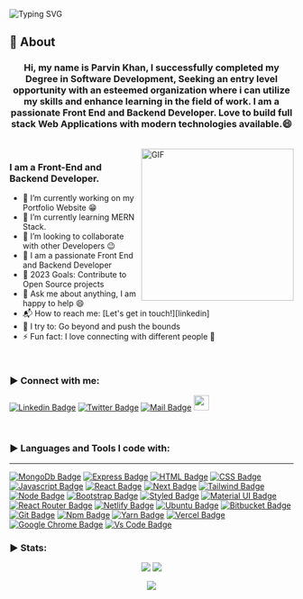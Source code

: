 ![Typing SVG](https://readme-typing-svg.herokuapp.com?font=Architects+Daughter&color=000000&size=30&lines=Hey!+It's+Parvin!+👋;I'm+a+Full+Stack+Developer;)
<!-- <h1 align="center">Hi 👋, I'm Parvin</h1> -->
  
## 🧐 About

<h3 align="center">Hi, my name is Parvin Khan, I successfully completed my Degree in Software Development, Seeking an entry level opportunity with an esteemed organization where i can utilize my skills and enhance learning in the field of work. I am a passionate Front End and Backend Developer. Love to build full stack Web Applications  with modern technologies available.😄
</h3>

<br>
 <img align="right" margin-top="20px" height="270px" alt="GIF"  src="https://www.rubixtek.com/images/services/ColorlessBitesizedKob-max-1mb.gif" /> 

### I am a Front-End and Backend Developer.
- 🔭 I’m currently working on my Portfolio Website :grin:
- 🌱 I’m currently learning MERN Stack.
- 👯 I’m looking to collaborate with other Developers :wink:
- 🌱 I am a passionate Front End and Backend Developer
- 🥅 2023 Goals: Contribute to Open Source projects
- 💬 Ask me about anything, I am happy to help :smile:
- 📬 How to reach me: [Let's get in touch!][linkedin]
- 🧗 I try to: Go beyond and push the bounds
- ⚡ Fun fact: I love connecting with different people :raised_hands:
<!-- ### Blogs posts -->
<!-- BLOG-POST-LIST:START -->
<!-- BLOG-POST-LIST:END -->
</br>

<h3 align="left">▶ Connect with me:</h3>
  <p>

   [![Linkedin Badge](https://img.shields.io/badge/LinkedIn-0077B5?style=for-the-badge&logo=linkedin&logoColor=white)](https://www.linkedin.com/in/parvin-khan-95b109253/) 
[![Twitter Badge](https://img.shields.io/badge/Twitter-1DA1F2?style=for-the-badge&logo=twitter&logoColor=white)](https://twitter.com/parvinkhn7 )
[![Mail Badge](https://img.shields.io/badge/Gmail-D14836?style=for-the-badge&logo=gmail&logoColor=white)](mailto:parveen4900613@gmail.com)
<a href="https://stackoverflow.com/users/20271014/parvin-khan?tab=profile" ><img height="27px" src="https://img.shields.io/badge/-Stack%20Overflow-222222?style=flat-square&logo=stack-overflow&logoColor=white&link=https://stackoverflow.com/users/16900340/dananjaya-sandakalum)](https://stackoverflow.com/users/20271014/parvin-khan?tab=profile"></a>
  </p>
</br>

<h3 align="left">▶ Languages and Tools I code with:</h3>
<hr/>

[![MongoDb Badge](https://img.shields.io/badge/MongoDb-0081CB?style=for-the-badge&logo=mongodb&logoColor=white)](https://github.com/parveen11498)
[![Express Badge](https://img.shields.io/badge/EXPRESS-330F63?style=for-the-badge&logo=express&logoColor=white)](https://github.com/parveen11498)
[![HTML Badge](https://img.shields.io/badge/HTML5-E34F26?style=for-the-badge&logo=html5&logoColor=white)](https://github.com/parveen11498)
[![CSS Badge](https://img.shields.io/badge/CSS3-1572B6?style=for-the-badge&logo=css3&logoColor=white)](https://github.com/parveen11498)
[![Javascript Badge](https://img.shields.io/badge/JavaScript-F7DF1E?style=for-the-badge&logo=javascript&logoColor=black)](https://github.com/parveen11498)
[![React Badge](https://img.shields.io/badge/React-20232A?style=for-the-badge&logo=react&logoColor=61DAFB)](https://github.com/parveen11498)
[![Next Badge](https://img.shields.io/badge/NextJS-000?style=for-the-badge&logo=nextjs&logoColor=61DAFB)](https://github.com/parveen11498)
[![Tailwind Badge](https://img.shields.io/badge/Tailwind_CSS-38B2AC?style=for-the-badge&logo=tailwind-css&logoColor=white)](https://github.com/parveen11498)
[![Node Badge](https://img.shields.io/badge/Node.js-43853D?style=for-the-badge&logo=node.js&logoColor=white)](https://github.com/parveen11498)
[![Bootstrap Badge](https://img.shields.io/badge/Bootstrap-563D7C?style=for-the-badge&logo=bootstrap&logoColor=white)](https://github.com/parveen11498)
[![Styled Badge](https://img.shields.io/badge/styled--components-DB7093?style=for-the-badge&logo=styled-components&logoColor=white)](https://github.com/parveen11498)
[![Material UI Badge](https://img.shields.io/badge/Material--UI-0081CB?style=for-the-badge&logo=material-ui&logoColor=white)](https://github.com/parveen11498)
[![React Router Badge](https://img.shields.io/badge/React_Router-CA4245?style=for-the-badge&logo=react-router&logoColor=white)](https://github.com/parveen11498)
[![Netlify Badge](https://img.shields.io/badge/Netlify-00C7B7?style=for-the-badge&logo=netlify&logoColor=white)](https://github.com/parveen11498)
[![Ubuntu Badge](https://img.shields.io/badge/Ubuntu-E95420?style=for-the-badge&logo=ubuntu&logoColor=white)](https://github.com/parveen11498)
[![Bitbucket Badge](https://img.shields.io/badge/Bitbucket-330F63?style=for-the-badge&logo=bitbucket&logoColor=white)](https://github.com/parveen11498)
[![Git Badge](https://img.shields.io/badge/git-f34f29?style=for-the-badge&logo=git&logoColor=white)](https://github.com/parveen11498)
[![Npm Badge](https://img.shields.io/badge/npm-d7141a?style=for-the-badge&logo=npm&logoColor=white)](https://github.com/parveen11498)
[![Yarn Badge](https://img.shields.io/badge/yarn-0078D6?style=for-the-badge&logo=yarn&logoColor=white)](https://github.com/parveen11498)
[![Vercel Badge](https://img.shields.io/badge/vercel-000?style=for-the-badge&logo=vercel&logoColor=white)](https://github.com/parveen11498)
[![Google Chrome Badge](https://img.shields.io/badge/google_chrome-556532?style=for-the-badge&logo=googlechrome&logoColor=white)](https://github.com/parveen11498)
[![Vs Code Badge](https://img.shields.io/badge/Visual_Studio_Code-0078D6?style=for-the-badge&logo=visualstudiocode&logoColor=white)](https://github.com/parveen11498)

<h3 align="left">▶ Stats:</h3>
<!-- <p align="center">
<img src="https://metrics.lecoq.io/aakashsh1999?template=terminal&config.timezone=Asia%2FCalcutta" alt="aakashsh1999"
</p>
 -->
<p align="center"><img src="https://badges.pufler.dev/visits/aakashsh1999/aakashsh1999?style=for-the-badge"/> <img src="https://badges.pufler.dev/repos/aakashsh1999/?style=for-the-badge"/>
</p>
<p align="center"><img src="https://badges.pufler.dev/commits/monthly/aakashsh1999"/></p>

<!-- <img src="https://github.com/aakashsh1999/aakashsh1999/blob/output/github-contribution-grid-snake.svg" /></p> -->

<!--
[![Spotify](https://novatorem-tekyaygilfethi.vercel.app/api/spotify)](https://open.spotify.com/user/216fni5y42n2fs6kxbcqe6csq)
-->
